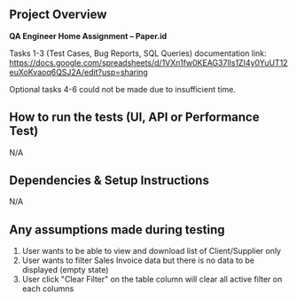 ## Project Overview

**QA Engineer Home Assignment – Paper.id**

Tasks 1-3 (Test Cases, Bug Reports, SQL Queries) documentation link:<br>
https://docs.google.com/spreadsheets/d/1VXn1fw0KEAG37lIs1ZI4y0YuUT12euXoKvaoq6QSJ2A/edit?usp=sharing

Optional tasks 4-6 could not be made due to insufficient time.
## How to run the tests (UI, API or Performance Test)
N/A
## Dependencies & Setup Instructions
N/A
## Any assumptions made during testing
1. User wants to be able to view and download list of Client/Supplier only
2. User wants to filter Sales Invoice data but there is no data to be displayed (empty state)
3. User click "Clear Filter" on the table column will clear all active filter on each columns
